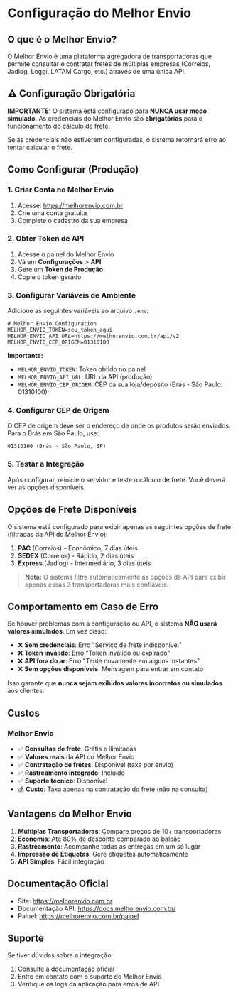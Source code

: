 # Configuração do Melhor Envio

## O que é o Melhor Envio?

O Melhor Envio é uma plataforma agregadora de transportadoras que permite consultar e contratar fretes de múltiplas empresas (Correios, Jadlog, Loggi, LATAM Cargo, etc.) através de uma única API.

## ⚠️ Configuração Obrigatória

**IMPORTANTE:** O sistema está configurado para **NUNCA usar modo simulado**. As credenciais do Melhor Envio são **obrigatórias** para o funcionamento do cálculo de frete.

Se as credenciais não estiverem configuradas, o sistema retornará erro ao tentar calcular o frete.

## Como Configurar (Produção)

### 1. Criar Conta no Melhor Envio

1. Acesse: https://melhorenvio.com.br
2. Crie uma conta gratuita
3. Complete o cadastro da sua empresa

### 2. Obter Token de API

1. Acesse o painel do Melhor Envio
2. Vá em **Configurações** > **API**
3. Gere um **Token de Produção**
4. Copie o token gerado

### 3. Configurar Variáveis de Ambiente

Adicione as seguintes variáveis ao arquivo `.env`:

```env
# Melhor Envio Configuration
MELHOR_ENVIO_TOKEN=seu_token_aqui
MELHOR_ENVIO_API_URL=https://melhorenvio.com.br/api/v2
MELHOR_ENVIO_CEP_ORIGEM=01310100
```

**Importante:**
- `MELHOR_ENVIO_TOKEN`: Token obtido no painel
- `MELHOR_ENVIO_API_URL`: URL da API (produção)
- `MELHOR_ENVIO_CEP_ORIGEM`: CEP da sua loja/depósito (Brás - São Paulo: 01310100)

### 4. Configurar CEP de Origem

O CEP de origem deve ser o endereço de onde os produtos serão enviados. Para o Brás em São Paulo, use:

```
01310100 (Brás - São Paulo, SP)
```

### 5. Testar a Integração

Após configurar, reinicie o servidor e teste o cálculo de frete. Você deverá ver as opções disponíveis.

## Opções de Frete Disponíveis

O sistema está configurado para exibir apenas as seguintes opções de frete (filtradas da API do Melhor Envio):

1. **PAC** (Correios) - Econômico, 7 dias úteis
2. **SEDEX** (Correios) - Rápido, 2 dias úteis  
3. **Express** (Jadlog) - Intermediário, 3 dias úteis

> **Nota:** O sistema filtra automaticamente as opções da API para exibir apenas essas 3 transportadoras mais confiáveis.

## Comportamento em Caso de Erro

Se houver problemas com a configuração ou API, o sistema **NÃO usará valores simulados**. Em vez disso:

- ❌ **Sem credenciais**: Erro "Serviço de frete indisponível"
- ❌ **Token inválido**: Erro "Token inválido ou expirado"
- ❌ **API fora do ar**: Erro "Tente novamente em alguns instantes"
- ❌ **Sem opções disponíveis**: Mensagem para entrar em contato

Isso garante que **nunca sejam exibidos valores incorretos ou simulados** aos clientes.

## Custos

### Melhor Envio
- ✅ **Consultas de frete**: Grátis e ilimitadas
- ✅ **Valores reais** da API do Melhor Envio
- ✅ **Contratação de fretes**: Disponível (taxa por envio)
- ✅ **Rastreamento integrado**: Incluído
- ✅ **Suporte técnico**: Disponível
- 💰 **Custo**: Taxa apenas na contratação do frete (não na consulta)

## Vantagens do Melhor Envio

1. **Múltiplas Transportadoras**: Compare preços de 10+ transportadoras
2. **Economia**: Até 80% de desconto comparado ao balcão
3. **Rastreamento**: Acompanhe todas as entregas em um só lugar
4. **Impressão de Etiquetas**: Gere etiquetas automaticamente
5. **API Simples**: Fácil integração

## Documentação Oficial

- Site: https://melhorenvio.com.br
- Documentação API: https://docs.melhorenvio.com.br/
- Painel: https://melhorenvio.com.br/painel

## Suporte

Se tiver dúvidas sobre a integração:
1. Consulte a documentação oficial
2. Entre em contato com o suporte do Melhor Envio
3. Verifique os logs da aplicação para erros de API

